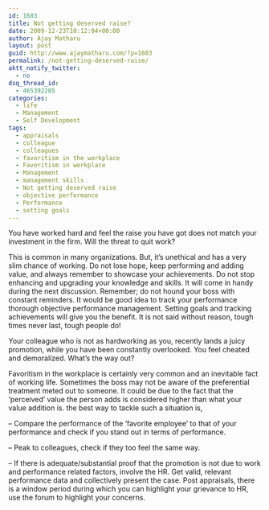 ```yaml
---
id: 1683
title: Not getting deserved raise?
date: 2009-12-23T10:12:04+00:00
author: Ajay Matharu
layout: post
guid: http://www.ajaymatharu.com/?p=1683
permalink: /not-getting-deserved-raise/
aktt_notify_twitter:
  - no
dsq_thread_id:
  - 465392285
categories:
  - life
  - Management
  - Self Development
tags:
  - appraisals
  - colleague
  - colleagues
  - favoritism in the workplace
  - Favoritism in workplace
  - Management
  - management skills
  - Not getting deserved raise
  - objective performance
  - Performance
  - setting goals
---
```

You have worked hard and feel the raise you have got does not match your investment in the firm. Will the threat to quit work?

This is common in many organizations. But, it&#8217;s unethical and has a very slim chance of working. Do not lose hope, keep performing and adding value, and always remember to showcase your achievements. Do not stop enhancing and upgrading your knowledge and skills. It will come in handy during the next discussion. Remember; do not hound your boss with constant reminders. It would be good idea to track your performance thorough objective performance management. Setting goals and tracking achievements will give you the benefit. It is not said without reason, tough times never last, tough people do!

Your colleague who is not as hardworking as you, recently lands a juicy promotion, while you have been constantly overlooked. You feel cheated and demoralized. What&#8217;s the way out?
  
Favoritism in the workplace is certainly very common and an inevitable fact of working life. Sometimes the boss may not be aware of the preferential treatment meted out to someone. It could be due to the fact that the &#8216;perceived&#8217; value the person adds is considered higher than what your value addition is. the best way to tackle such a situation is,
  
&#8211; Compare the performance of the &#8216;favorite employee&#8217; to that of your performance and check if you stand out in terms of performance.
  
&#8211; Peak to colleagues, check if they too feel the same way.
  
&#8211; If there is adequate/substantial proof that the promotion is not due to work and performance related factors, involve the HR. Get valid, relevant performance data and collectively present the case. Post appraisals, there is a window period during which you can highlight your grievance to HR, use the forum to highlight your concerns.